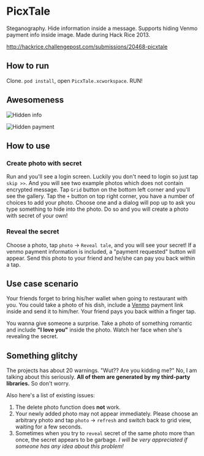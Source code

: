 PicxTale
========

Steganography. Hide information inside a message. Supports hiding Venmo payment info inside image. 
Made during Hack Rice 2013.

http://hackrice.challengepost.com/submissions/20468-picxtale

## How to run
Clone. `pod install`, open `PicxTale.xcworkspace`. RUN!

## Awesomeness
![Hidden info](https://raw.github.com/DJBen/Picxtale/master/Picxtale_demo_1.png)

![Hidden payment](https://raw.github.com/DJBen/Picxtale/master/Picxtale_demo_2.png)

## How to use
### Create photo with secret
Run and you'll see a login screen. Luckily you don't need to login so just tap `skip >>`. And you will see two example
photos which does not contain encrypted message. Tap `Grid` button on the bottom left corner and you'll see the gallery. Tap the `+` button on top right corner, you have a number of choices to add your photo. Choose one and a dialog will pop up to ask you type something to hide into the photo. Do so and you will create a photo with secret of your own!

### Reveal the secret
Choose a photo, tap `photo` -> `Reveal tale`, and you will see your secret! If a venmo payment information is included, a "payment requested" button will appear. Send this photo to your friend and he/she can pay you back within a tap.

## Use case scenario
Your friends forget to bring his/her wallet when going to restaurant with you. You could take a photo of his dish, include a [Venmo](https://venmo.com/) payment link inside and send it to him/her. Your friend pays you back within a finger tap.

You wanna give someone a surprise. Take a photo of something romantic and include **"I love you"** inside the photo. Watch her face when she's revealing the secret.

## Something glitchy
The projects has about 20 warnings. "Wut?? Are you kidding me?" No, I am talking about this seriously. **All of them are generated by my third-party libraries.** So don't worry. 

Also here's a list of existing issues:

1. The delete photo function does **not** work. 
2. Your newly added photo may not appear immediately. Please choose an arbitrary photo and tap `photo` -> `refresh` and switch back to grid view, waiting for a few seconds.
3. Sometimes when you try to `reveal` secret of the same photo more than once, the secret appears to be garbage. *I will be very appreciated if someone has any idea about this problem!*
